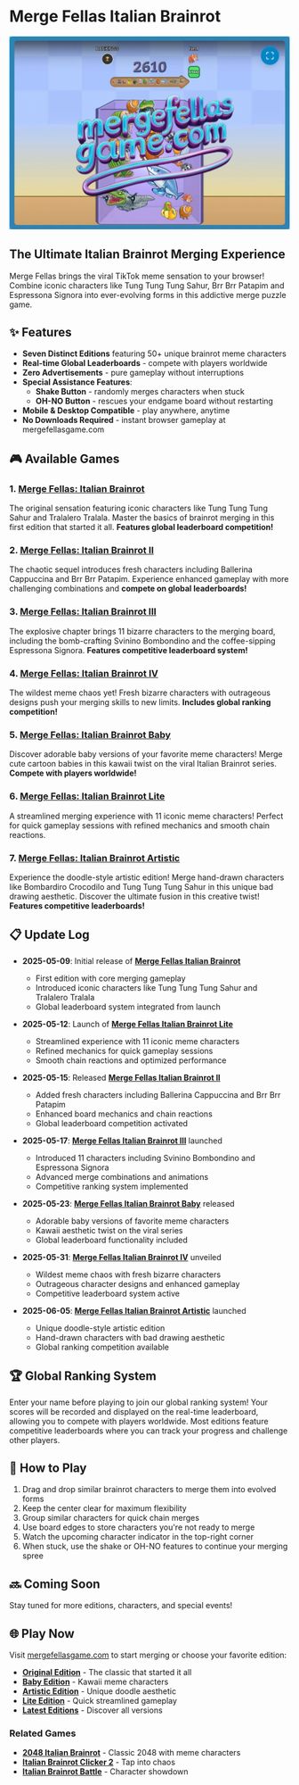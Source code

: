 # Merge Fellas Italian Brainrot

![Merge Fellas](public/mergefellasgame.webp)

## The Ultimate Italian Brainrot Merging Experience

Merge Fellas brings the viral TikTok meme sensation to your browser! Combine iconic characters like Tung Tung Tung Sahur, Brr Brr Patapim and Espressona Signora into ever-evolving forms in this addictive merge puzzle game.

## ✨ Features

- **Seven Distinct Editions** featuring 50+ unique brainrot meme characters
- **Real-time Global Leaderboards** - compete with players worldwide
- **Zero Advertisements** - pure gameplay without interruptions
- **Special Assistance Features**:
  - **Shake Button** - randomly merges characters when stuck
  - **OH-NO Button** - rescues your endgame board without restarting
- **Mobile & Desktop Compatible** - play anywhere, anytime
- **No Downloads Required** - instant browser gameplay at mergefellasgame.com

## 🎮 Available Games

### 1. [Merge Fellas: Italian Brainrot](https://mergefellasgame.com/merge-fellas)
The original sensation featuring iconic characters like Tung Tung Tung Sahur and Tralalero Tralala. Master the basics of brainrot merging in this first edition that started it all. **Features global leaderboard competition!**

### 2. [Merge Fellas: Italian Brainrot II](https://mergefellasgame.com/merge-fellas-italian-brainrot-2)
The chaotic sequel introduces fresh characters including Ballerina Cappuccina and Brr Brr Patapim. Experience enhanced gameplay with more challenging combinations and **compete on global leaderboards!**

### 3. [Merge Fellas: Italian Brainrot III](https://mergefellasgame.com/merge-fellas-italian-brainrot-3)
The explosive chapter brings 11 bizarre characters to the merging board, including the bomb-crafting Svinino Bombondino and the coffee-sipping Espressona Signora. **Features competitive leaderboard system!**

### 4. [Merge Fellas: Italian Brainrot IV](https://mergefellasgame.com/merge-fellas-italian-brainrot-4)
The wildest meme chaos yet! Fresh bizarre characters with outrageous designs push your merging skills to new limits. **Includes global ranking competition!**

### 5. [Merge Fellas: Italian Brainrot Baby](https://mergefellasgame.com/merge-fellas-italian-brainrot-baby)
Discover adorable baby versions of your favorite meme characters! Merge cute cartoon babies in this kawaii twist on the viral Italian Brainrot series. **Compete with players worldwide!**

### 6. [Merge Fellas: Italian Brainrot Lite](https://mergefellasgame.com/merge-fellas-italian-brainrot-lite)
A streamlined merging experience with 11 iconic meme characters! Perfect for quick gameplay sessions with refined mechanics and smooth chain reactions.

### 7. [Merge Fellas: Italian Brainrot Artistic](https://mergefellasgame.com/merge-fellas-italian-brainrot-artistic)
Experience the doodle-style artistic edition! Merge hand-drawn characters like Bombardiro Crocodilo and Tung Tung Tung Sahur in this unique bad drawing aesthetic. Discover the ultimate fusion in this creative twist! **Features competitive leaderboards!**

## 📋 Update Log

- **2025-05-09**: Initial release of **[Merge Fellas Italian Brainrot](https://mergefellasgame.com/merge-fellas)**
  - First edition with core merging gameplay
  - Introduced iconic characters like Tung Tung Tung Sahur and Tralalero Tralala
  - Global leaderboard system integrated from launch

- **2025-05-12**: Launch of **[Merge Fellas Italian Brainrot Lite](https://mergefellasgame.com/merge-fellas-italian-brainrot-lite)**
  - Streamlined experience with 11 iconic meme characters
  - Refined mechanics for quick gameplay sessions
  - Smooth chain reactions and optimized performance

- **2025-05-15**: Released **[Merge Fellas Italian Brainrot II](https://mergefellasgame.com/merge-fellas-italian-brainrot-2)**
  - Added fresh characters including Ballerina Cappuccina and Brr Brr Patapim
  - Enhanced board mechanics and chain reactions
  - Global leaderboard competition activated

- **2025-05-17**: **[Merge Fellas Italian Brainrot III](https://mergefellasgame.com/merge-fellas-italian-brainrot-3)** launched
  - Introduced 11 characters including Svinino Bombondino and Espressona Signora
  - Advanced merge combinations and animations
  - Competitive ranking system implemented

- **2025-05-23**: **[Merge Fellas Italian Brainrot Baby](https://mergefellasgame.com/merge-fellas-italian-brainrot-baby)** released
  - Adorable baby versions of favorite meme characters
  - Kawaii aesthetic twist on the viral series
  - Global leaderboard functionality included

- **2025-05-31**: **[Merge Fellas Italian Brainrot IV](https://mergefellasgame.com/merge-fellas-italian-brainrot-4)** unveiled
  - Wildest meme chaos with fresh bizarre characters
  - Outrageous character designs and enhanced gameplay
  - Competitive leaderboard system active

- **2025-06-05**: **[Merge Fellas Italian Brainrot Artistic](https://mergefellasgame.com/merge-fellas-italian-brainrot-artistic)** launched
  - Unique doodle-style artistic edition
  - Hand-drawn characters with bad drawing aesthetic
  - Global ranking competition available

## 🏆 Global Ranking System

Enter your name before playing to join our global ranking system! Your scores will be recorded and displayed on the real-time leaderboard, allowing you to compete with players worldwide. Most editions feature competitive leaderboards where you can track your progress and challenge other players.

## 🎯 How to Play

1. Drag and drop similar brainrot characters to merge them into evolved forms
2. Keep the center clear for maximum flexibility
3. Group similar characters for quick chain merges
4. Use board edges to store characters you're not ready to merge
5. Watch the upcoming character indicator in the top-right corner
6. When stuck, use the shake or OH-NO features to continue your merging spree

## 🔜 Coming Soon

Stay tuned for more editions, characters, and special events!

## 🌐 Play Now

Visit [mergefellasgame.com](https://mergefellasgame.com) to start merging or choose your favorite edition:

- **[Original Edition](https://mergefellasgame.com/merge-fellas)** - The classic that started it all
- **[Baby Edition](https://mergefellasgame.com/merge-fellas-italian-brainrot-baby)** - Kawaii meme characters  
- **[Artistic Edition](https://mergefellasgame.com/merge-fellas-italian-brainrot-artistic)** - Unique doodle aesthetic
- **[Lite Edition](https://mergefellasgame.com/merge-fellas-italian-brainrot-lite)** - Quick streamlined gameplay
- **[Latest Editions](https://mergefellasgame.com)** - Discover all versions

### Related Games
- **[2048 Italian Brainrot](https://mergefellasgame.com/2048-italian-brainrot)** - Classic 2048 with meme characters
- **[Italian Brainrot Clicker 2](https://mergefellasgame.com/italian-brainrot-clicker-2)** - Tap into chaos
- **[Italian Brainrot Battle](https://mergefellasgame.com/italian-brainrot-battle)** - Character showdown
